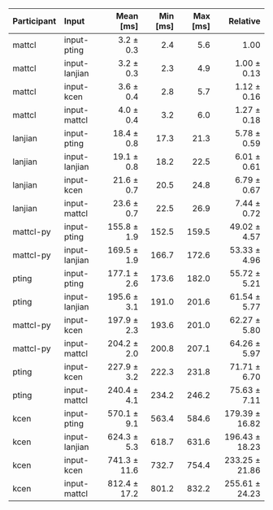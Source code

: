 | Participant | Input | Mean [ms] | Min [ms] | Max [ms] | Relative |
|:---|:---|---:|---:|---:|---:|
| mattcl | input-pting | 3.2 ± 0.3 | 2.4 | 5.6 | 1.00 |
| mattcl | input-lanjian | 3.2 ± 0.3 | 2.3 | 4.9 | 1.00 ± 0.13 |
| mattcl | input-kcen | 3.6 ± 0.4 | 2.8 | 5.7 | 1.12 ± 0.16 |
| mattcl | input-mattcl | 4.0 ± 0.4 | 3.2 | 6.0 | 1.27 ± 0.18 |
| lanjian | input-pting | 18.4 ± 0.8 | 17.3 | 21.3 | 5.78 ± 0.59 |
| lanjian | input-lanjian | 19.1 ± 0.8 | 18.2 | 22.5 | 6.01 ± 0.61 |
| lanjian | input-kcen | 21.6 ± 0.7 | 20.5 | 24.8 | 6.79 ± 0.67 |
| lanjian | input-mattcl | 23.6 ± 0.7 | 22.5 | 26.9 | 7.44 ± 0.72 |
| mattcl-py | input-pting | 155.8 ± 1.9 | 152.5 | 159.5 | 49.02 ± 4.57 |
| mattcl-py | input-lanjian | 169.5 ± 1.9 | 166.7 | 172.6 | 53.33 ± 4.96 |
| pting | input-pting | 177.1 ± 2.6 | 173.6 | 182.0 | 55.72 ± 5.21 |
| pting | input-lanjian | 195.6 ± 3.1 | 191.0 | 201.6 | 61.54 ± 5.77 |
| mattcl-py | input-kcen | 197.9 ± 2.3 | 193.6 | 201.0 | 62.27 ± 5.80 |
| mattcl-py | input-mattcl | 204.2 ± 2.0 | 200.8 | 207.1 | 64.26 ± 5.97 |
| pting | input-kcen | 227.9 ± 3.2 | 222.3 | 231.8 | 71.71 ± 6.70 |
| pting | input-mattcl | 240.4 ± 4.1 | 234.2 | 246.2 | 75.63 ± 7.11 |
| kcen | input-pting | 570.1 ± 9.1 | 563.4 | 584.6 | 179.39 ± 16.82 |
| kcen | input-lanjian | 624.3 ± 5.3 | 618.7 | 631.6 | 196.43 ± 18.23 |
| kcen | input-kcen | 741.3 ± 11.6 | 732.7 | 754.4 | 233.25 ± 21.86 |
| kcen | input-mattcl | 812.4 ± 17.2 | 801.2 | 832.2 | 255.61 ± 24.23 |
